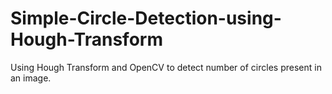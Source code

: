 # Simple-Circle-Detection-using-Hough-Transform
Using Hough Transform and OpenCV to detect number of circles present in an image.
